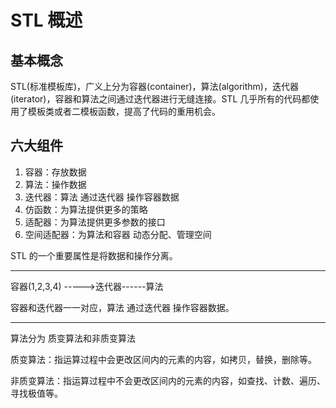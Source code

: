 # STL 概述

## 基本概念

STL(标准模板库)，广义上分为容器(container)，算法(algorithm)，迭代器(iterator)，容器和算法之间通过迭代器进行无缝连接。STL 几乎所有的代码都使用了模板类或者二模板函数，提高了代码的重用机会。

## 六大组件

1. 容器：存放数据
2. 算法：操作数据
3. 迭代器：算法 通过迭代器 操作容器数据
4. 仿函数：为算法提供更多的策略
5. 适配器：为算法提供更多参数的接口
6. 空间适配器：为算法和容器 动态分配、管理空间

STL 的一个重要属性是将数据和操作分离。

---

容器(1,2,3,4) ----->迭代器------算法

容器和迭代器一一对应，算法 通过迭代器 操作容器数据。

---

算法分为 质变算法和非质变算法

质变算法：指运算过程中会更改区间内的元素的内容，如拷贝，替换，删除等。

非质变算法：指运算过程中不会更改区间内的元素的内容，如查找、计数、遍历、寻找极值等。
